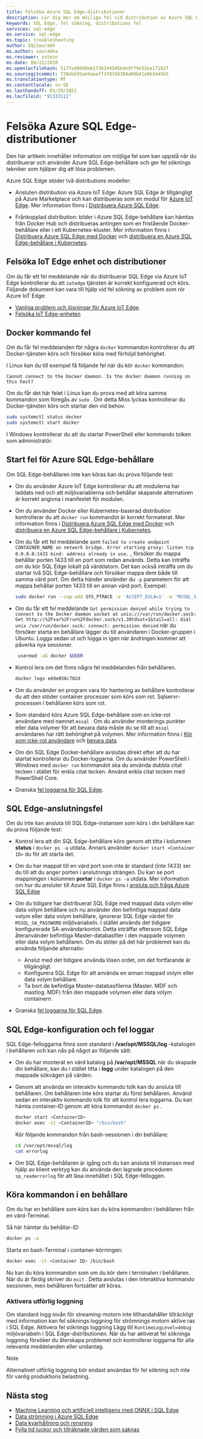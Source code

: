 ```yaml
---
title: Felsöka Azure SQL Edge-distributioner
description: Lär dig mer om möjliga fel vid distribution av Azure SQL Edge
keywords: SQL Edge, fel sökning, distributions fel
services: sql-edge
ms.service: sql-edge
ms.topic: troubleshooting
author: SQLSourabh
ms.author: sourabha
ms.reviewer: sstein
ms.date: 09/22/2020
ms.openlocfilehash: 517fed0dd9eb1736344546bde9f79e52ee17182f
ms.sourcegitcommit: f28ebb95ae9aaaff3f87d8388a09b41e0b3445b5
ms.translationtype: MT
ms.contentlocale: sv-SE
ms.lasthandoff: 03/29/2021
ms.locfileid: "91333111"
---
```

# <a name="troubleshooting-azure-sql-edge-deployments"></a>Felsöka Azure SQL Edge-distributioner 

Den här artikeln innehåller information om möjliga fel som kan uppstå när du distribuerar och använder Azure SQL Edge-behållare och ger fel söknings tekniker som hjälper dig att lösa problemen. 

Azure SQL Edge stöder två distributions modeller: 
- Ansluten distribution via Azure IoT Edge: Azure SQL Edge är tillgängligt på Azure Marketplace och kan distribueras som en modul för [Azure IoT Edge](../iot-edge/about-iot-edge.md). Mer information finns i [Distribuera Azure SQL Edge](deploy-portal.md).<br>

- Frånkopplad distribution: bilder i Azure SQL Edge-behållare kan hämtas från Docker Hub och distribueras antingen som en fristående Docker-behållare eller i ett Kubernetes-kluster. Mer information finns i [Distribuera Azure SQL Edge med Docker](disconnected-deployment.md) och [distribuera en Azure SQL Edge-behållare i Kubernetes](deploy-kubernetes.md).

## <a name="troubleshooting-iot-edge-device-and-deployments"></a>Felsöka IoT Edge enhet och distributioner

Om du får ett fel meddelande när du distribuerar SQL Edge via Azure IoT Edge kontrollerar du att `iotedge` tjänsten är korrekt konfigurerad och körs. Följande dokument kan vara till hjälp vid fel sökning av problem som rör Azure IoT Edge:
- [Vanliga problem och lösningar för Azure IoT Edge](../iot-edge/troubleshoot-common-errors.md).
- [Felsöka IoT Edge-enheten](../iot-edge/troubleshoot.md)

## <a name="docker-command-errors"></a>Docker kommando fel

Om du får fel meddelanden för några `docker` kommandon kontrollerar du att Docker-tjänsten körs och försöker köra med förhöjd behörighet.

I Linux kan du till exempel få följande fel när du kör `docker` kommandon:

```output
Cannot connect to the Docker daemon. Is the docker daemon running on this host?
```

Om du får det här felet i Linux kan du prova med att köra samma kommandon som föregås av `sudo` . Om detta Miss lyckas kontrollerar du Docker-tjänsten körs och startar den vid behov.

```bash
sudo systemctl status docker
sudo systemctl start docker
```

I Windows kontrollerar du att du startar PowerShell eller kommando tolken som administratör.

## <a name="azure-sql-edge-container-startup-errors"></a>Start fel för Azure SQL Edge-behållare

Om SQL Edge-behållaren inte kan köras kan du prova följande test:

- Om du använder Azure IoT Edge kontrollerar du att modulerna har laddats ned och att miljövariablerna och behållar skapande alternativen är korrekt angivna i manifestet för modulen.

- Om du använder Docker eller Kubernetes-baserad distribution kontrollerar du att `docker run` kommandot är korrekt formaterat. Mer information finns i [Distribuera Azure SQL Edge med Docker](disconnected-deployment.md) och [distribuera en Azure SQL Edge-behållare i Kubernetes](deploy-kubernetes.md).

- Om du får ett fel meddelande som `failed to create endpoint CONTAINER_NAME on network bridge. Error starting proxy: listen tcp 0.0.0.0:1433 bind: address already in use.` , försöker du mappa behållar porten 1433 till en port som redan används. Detta kan inträffa om du kör SQL Edge lokalt på värddatorn. Det kan också inträffa om du startar två SQL Edge-behållare och försöker mappa dem både till samma värd port. Om detta händer använder du `-p` parametern för att mappa behållar porten 1433 till en annan värd port. Exempel: 

    ```bash
    sudo docker run --cap-add SYS_PTRACE -e 'ACCEPT_EULA=1' -e 'MSSQL_SA_PASSWORD=yourStrong(!)Password' -p 1433:1433 --name azuresqledge -d mcr.microsoft.com/azure-sql-edge-developer.
    ```

- Om du får ett fel meddelande `Got permission denied while trying to connect to the Docker daemon socket at unix:///var/run/docker.sock: Get http://%2Fvar%2Frun%2Fdocker.sock/v1.30tdout=1&tail=all: dial unix /var/run/docker.sock: connect: permission denied` när du försöker starta en behållare lägger du till användaren i Docker-gruppen i Ubuntu. Logga sedan ut och logga in igen när ändringen kommer att påverka nya sessioner. 

   ```bash
    usermod -aG docker $USER
   ```

- Kontrol lera om det finns några fel meddelanden från behållaren.

   ```bash
   docker logs e69e056c702d
   ```

- Om du använder en program vara för hantering av behållare kontrollerar du att den stöder container processer som körs som rot. Sqlservr-processen i behållaren körs som rot.

- Som standard körs Azure SQL Edge-behållare som en icke-rot användare med namnet `mssql` . Om du använder monterings punkter eller data volymer för att bevara data måste du se till att `mssql` användaren har rätt behörighet på volymen. Mer information finns i [Kör som icke-rot användare](configure.md#run-azure-sql-edge-as-non-root-user) och [bevara data](configure.md#persist-your-data).

- Om din SQL Edge Docker-behållare avslutas direkt efter att du har startat kontrollerar du Docker-loggarna. Om du använder PowerShell i Windows med `docker run` kommandot ska du använda dubbla citat tecken i stället för enkla citat tecken. Använd enkla citat tecken med PowerShell Core.

- Granska [fel loggarna för SQL Edge](#errorlogs).

## <a name="sql-edge-connection-failures"></a>SQL Edge-anslutningsfel

Om du inte kan ansluta till SQL Edge-instansen som körs i din behållare kan du prova följande test:

- Kontrol lera att din SQL Edge-behållare körs genom att titta i kolumnen **status** i `docker ps -a` utdata. Annars använder `docker start <Container ID>` du för att starta det.

- Om du har mappat till en värd port som inte är standard (inte 1433) ser du till att du anger porten i anslutnings strängen. Du kan se port mappningen i kolumnen **portar** i `docker ps -a` utdata. Mer information om hur du ansluter till Azure SQL Edge finns i [ansluta och fråga Azure SQL Edge](connect.md)

- Om du tidigare har distribuerat SQL Edge med mappad data volym eller data volym behållare och nu använder den befintliga mappad data volym eller data volym behållare, ignorerar SQL Edge värdet för `MSSQL_SA_PASSWORD` miljövariabeln. I stället används det tidigare konfigurerade SA-användarkontot. Detta inträffar eftersom SQL Edge återanvänder befintliga Master-databasfiler i den mappade volymen eller data volym behållaren. Om du stöter på det här problemet kan du använda följande alternativ:

    - Anslut med det tidigare använda lösen ordet, om det fortfarande är tillgängligt.
    - Konfigurera SQL Edge för att använda en annan mappad volym eller data volym behållare.
    - Ta bort de befintliga Master-databasfilerna (Master. MDF och mastlog. MDF) från den mappade volymen eller data volym containern.

- Granska [fel loggarna för SQL Edge](#errorlogs).

## <a name="sql-edge-setup-and-error-logs"></a><a id="errorlogs"></a> SQL Edge-konfiguration och fel loggar

SQL Edge-felloggarna finns som standard i **/var/opt/MSSQL/log** -katalogen i behållaren och kan nås på något av följande sätt:

- Om du har monterat en värd katalog på **/var/opt/MSSQL** när du skapade din behållare, kan du i stället titta i **logg** under katalogen på den mappade sökvägen på värden.
- Genom att använda en interaktiv kommando tolk kan du ansluta till behållaren. Om behållaren inte körs startar du först behållaren. Använd sedan en interaktiv kommando tolk för att kontrol lera loggarna. Du kan hämta container-ID genom att köra kommandot `docker ps` .

    ```bash
    docker start <ContainerID>
    docker exec -it <ContainerID> "/bin/bash"
    ```

    Kör följande kommandon från bash-sessionen i din behållare:

    ```bash
    cd /var/opt/mssql/log
    cat errorlog
    ```
- Om SQL Edge-behållaren är igång och du kan ansluta till instansen med hjälp av klient verktyg kan du använda den lagrade proceduren `sp_readerrorlog` för att läsa innehållet i SQL Edge-felloggen.

## <a name="execute-commands-in-a-container"></a>Köra kommandon i en behållare

Om du har en behållare som körs kan du köra kommandon i behållaren från en värd-Terminal.

Så här hämtar du behållar-ID:

```bash
docker ps -a
```

Starta en bash-Terminal i container-körningen:

```bash
docker exec -it <Container ID> /bin/bash
```

Nu kan du köra kommandon som om du kör dem i terminalen i behållaren. När du är färdig skriver du `exit` . Detta avslutas i den interaktiva kommando sessionen, men behållaren fortsätter att köras.

### <a name="enabling-verbose-logging"></a>Aktivera utförlig loggning

Om standard logg nivån för streaming-motorn inte tillhandahåller tillräckligt med information kan fel söknings loggning för strömnings motorn aktive ras i SQL Edge. Aktivera fel söknings loggning Lägg till `RuntimeLogLevel=debug` miljövariabeln i SQL Edge-distributionen. När du har aktiverat fel söknings loggning försöker du återskapa problemet och kontrollerar loggarna för alla relevanta meddelanden eller undantag. 

> [!NOTE]
> Alternativet utförlig loggning bör endast användas för fel sökning och inte för vanlig produktions belastning. 


## <a name="next-steps"></a>Nästa steg

- [Machine Learning och artificiell intelligens med ONNX i SQL Edge](onnx-overview.md)
- [Data strömning i Azure SQL Edge](stream-data.md)
- [Data kvarhållning och rensning](data-retention-overview.md)
- [Fylla tid luckor och tillräknade värden som saknas](imputing-missing-values.md)







